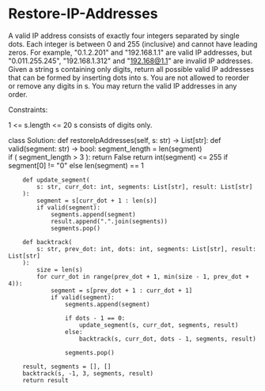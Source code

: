 # Restore-IP-Addresses

A valid IP address consists of exactly four integers separated by single dots. Each integer is between 0 and 255 (inclusive) and cannot have leading zeros.
For example, "0.1.2.201" and "192.168.1.1" are valid IP addresses, but "0.011.255.245", "192.168.1.312" and "192.168@1.1" are invalid IP addresses.
Given a string s containing only digits, return all possible valid IP addresses that can be formed by inserting dots into s. You are not allowed to reorder or remove any digits in s. You may return the valid IP addresses in any order.

Constraints:

1 <= s.length <= 20
s consists of digits only.

class Solution:
    def restoreIpAddresses(self, s: str) -> List[str]:
        def valid(segment: str) -> bool:
            segment_length = len(segment)  
            if (
                segment_length > 3
               ):
                return False
            return int(segment) <= 255 if segment[0] != "0" else len(segment) == 1

        def update_segment(
            s: str, curr_dot: int, segments: List[str], result: List[str]
        ):
            segment = s[curr_dot + 1 : len(s)]
            if valid(segment):  
                segments.append(segment)  
                result.append(".".join(segments))
                segments.pop()  

        def backtrack(
            s: str, prev_dot: int, dots: int, segments: List[str], result: List[str]
        ):
            size = len(s)
            for curr_dot in range(prev_dot + 1, min(size - 1, prev_dot + 4)):
                segment = s[prev_dot + 1 : curr_dot + 1]
                if valid(segment):
                    segments.append(segment)

                    if dots - 1 == 0:
                        update_segment(s, curr_dot, segments, result)
                    else:
                        backtrack(s, curr_dot, dots - 1, segments, result)

                    segments.pop()  

        result, segments = [], []
        backtrack(s, -1, 3, segments, result)
        return result
